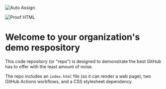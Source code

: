 ![Auto Assign](https://github.com/RandNameOfOrg/demo-repository/actions/workflows/auto-assign.yml/badge.svg)

![Proof HTML](https://github.com/RandNameOfOrg/demo-repository/actions/workflows/proof-html.yml/badge.svg)

# Welcome to your organization's demo respository
This code repository (or "repo") is designed to demonstrate the best GitHub has to offer with the least amount of noise.

The repo includes an `index.html` file (so it can render a web page), two GitHub Actions workflows, and a CSS stylesheet dependency.
